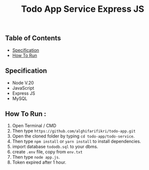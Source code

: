 <h1 align='center'>Todo App Service Express JS</h1><br/>

## Table of Contents

- [Specification](#specification)
- [How To Run](#how-to-run)

## Specification

- Node V.20
- JavaScript
- Express JS
- MySQL

## How To Run :

1. Open Terminal / CMD
2. Then type `https://github.com/alghifarifikri/todo-app.git`
3. Open the cloned folder by typing `cd todo-app/todo-service`.
4. Then type `npm install` or `yarn install` to install dependencies.
5. import database `tododb.sql` to your dbms.
6. create `.env` file, copy from `env.txt`
7. Then type `node app.js`.
8. Token expired after 1 hour.

